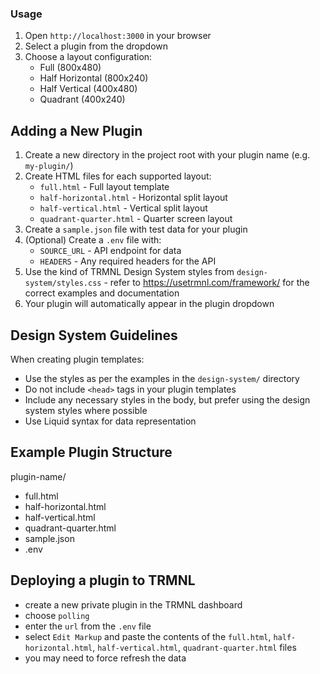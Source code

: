 ### Usage
1. Open `http://localhost:3000` in your browser
2. Select a plugin from the dropdown
3. Choose a layout configuration:
   - Full (800x480)
   - Half Horizontal (800x240)
   - Half Vertical (400x480)
   - Quadrant (400x240)

## Adding a New Plugin

1. Create a new directory in the project root with your plugin name (e.g. `my-plugin/`)
2. Create HTML files for each supported layout:
   - `full.html` - Full layout template
   - `half-horizontal.html` - Horizontal split layout
   - `half-vertical.html` - Vertical split layout
   - `quadrant-quarter.html` - Quarter screen layout
3. Create a `sample.json` file with test data for your plugin
4. (Optional) Create a `.env` file with:
   - `SOURCE_URL` - API endpoint for data
   - `HEADERS` - Any required headers for the API
5. Use the kind of TRMNL Design System styles from `design-system/styles.css` - refer to https://usetrmnl.com/framework/ for the correct examples and documentation
6. Your plugin will automatically appear in the plugin dropdown

## Design System Guidelines

When creating plugin templates:
- Use the styles as per the examples in the `design-system/` directory
- Do not include `<head>` tags in your plugin templates
- Include any necessary styles in the body, but prefer using the design system styles where possible
- Use Liquid syntax for data representation

## Example Plugin Structure
plugin-name/
  - full.html
  - half-horizontal.html
  - half-vertical.html
  - quadrant-quarter.html
  - sample.json
  - .env

  ## Deploying a plugin to TRMNL
  - create a new private plugin in the TRMNL dashboard
  - choose `polling`
  - enter the `url` from the `.env` file
  - select `Edit Markup` and paste the contents of the `full.html`, `half-horizontal.html`, `half-vertical.html`, `quadrant-quarter.html` files
  - you may need to force refresh the data